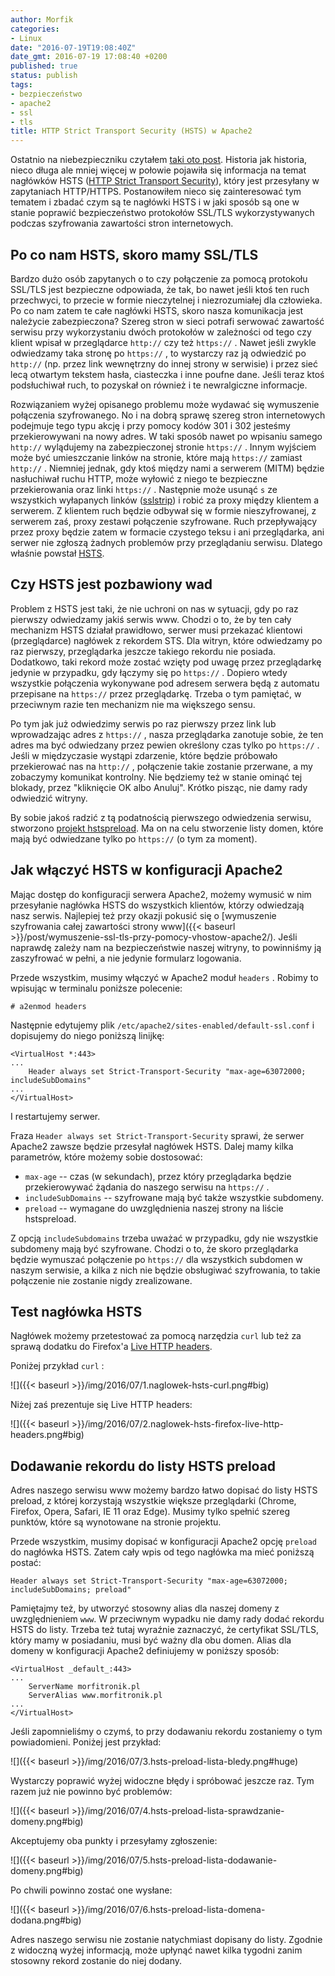 ```yaml
---
author: Morfik
categories:
- Linux
date: "2016-07-19T19:08:40Z"
date_gmt: 2016-07-19 17:08:40 +0200
published: true
status: publish
tags:
- bezpieczeństwo
- apache2
- ssl
- tls
title: HTTP Strict Transport Security (HSTS) w Apache2
---
```


Ostatnio na niebezpieczniku czytałem [taki oto
post](https://niebezpiecznik.pl/post/podroze-kosztuja/). Historia jak historia, nieco długa ale
mniej więcej w połowie pojawiła się informacja na temat nagłówków HSTS ([HTTP Strict Transport
Security](https://en.wikipedia.org/wiki/HTTP_Strict_Transport_Security)), który jest przesyłany w
zapytaniach HTTP/HTTPS. Postanowiłem nieco się zainteresować tym tematem i zbadać czym są te
nagłówki HSTS i w jaki sposób są one w stanie poprawić bezpieczeństwo protokołów SSL/TLS
wykorzystywanych podczas szyfrowania zawartości stron internetowych.

<!--more-->
## Po co nam HSTS, skoro mamy SSL/TLS

Bardzo dużo osób zapytanych o to czy połączenie za pomocą protokołu SSL/TLS jest bezpieczne
odpowiada, że tak, bo nawet jeśli ktoś ten ruch przechwyci, to przecie w formie nieczytelnej i
niezrozumiałej dla człowieka. Po co nam zatem te całe nagłówki HSTS, skoro nasza komunikacja jest
należycie zabezpieczona? Szereg stron w sieci potrafi serwować zawartość serwisu przy wykorzystaniu
dwóch protokołów w zależności od tego czy klient wpisał w przeglądarce `http://` czy też `https://`
. Nawet jeśli zwykle odwiedzamy taka stronę po `https://` , to wystarczy raz ją odwiedzić po
`http://` (np. przez link wewnętrzny do innej strony w serwisie) i przez sieć lecą otwartym tekstem
hasła, ciasteczka i inne poufne dane. Jeśli teraz ktoś podsłuchiwał ruch, to pozyskał on również i
te newralgiczne informacje.

Rozwiązaniem wyżej opisanego problemu może wydawać się wymuszenie połączenia szyfrowanego. No i na
dobrą sprawę szereg stron internetowych podejmuje tego typu akcję i przy pomocy kodów 301 i 302
jesteśmy przekierowywani na nowy adres. W taki sposób nawet po wpisaniu samego `http://` wylądujemy
na zabezpieczonej stronie `https://` . Innym wyjściem może być umieszczanie linków na stronie, które
mają `https://` zamiast `http://` . Niemniej jednak, gdy ktoś między nami a serwerem (MITM) będzie
nasłuchiwał ruchu HTTP, może wyłowić z niego te bezpieczne przekierowania oraz linki `https://` .
Następnie może usunąć `s` ze wszystkich wyłapanych linków
([sslstrip](https://moxie.org/software/sslstrip/)) i robić za proxy między klientem a serwerem. Z
klientem ruch będzie odbywał się w formie nieszyfrowanej, z serwerem zaś, proxy zestawi połączenie
szyfrowane. Ruch przepływający przez proxy będzie zatem w formacie czystego teksu i ani
przeglądarka, ani serwer nie zgłoszą żadnych problemów przy przeglądaniu serwisu. Dlatego właśnie
powstał [HSTS](https://tools.ietf.org/html/rfc6797).

## Czy HSTS jest pozbawiony wad

Problem z HSTS jest taki, że nie uchroni on nas w sytuacji, gdy po raz pierwszy odwiedzamy jakiś
serwis www. Chodzi o to, że by ten cały mechanizm HSTS działał prawidłowo, serwer musi przekazać
klientowi (przeglądarce) nagłówek z rekordem STS. Dla witryn, które odwiedzamy po raz pierwszy,
przeglądarka jeszcze takiego rekordu nie posiada. Dodatkowo, taki rekord może zostać wzięty pod
uwagę przez przeglądarkę jedynie w przypadku, gdy łączymy się po `https://` . Dopiero wtedy
wszystkie połączenia wykonywane pod adresem serwera będą z automatu przepisane na `https://` przez
przeglądarkę. Trzeba o tym pamiętać, w przeciwnym razie ten mechanizm nie ma większego sensu.

Po tym jak już odwiedzimy serwis po raz pierwszy przez link lub wprowadzając adres z `https://` ,
nasza przeglądarka zanotuje sobie, że ten adres ma być odwiedzany przez pewien określony czas tylko
po `https://` . Jeśli w międzyczasie wystąpi zdarzenie, które będzie próbowało przekierować nas na
`http://` , połączenie takie zostanie przerwane, a my zobaczymy komunikat kontrolny. Nie będziemy
też w stanie ominąć tej blokady, przez "kliknięcie OK albo Anuluj". Krótko pisząc, nie damy rady
odwiedzić witryny.

By sobie jakoś radzić z tą podatnością pierwszego odwiedzenia serwisu, stworzono [projekt
hstspreload](https://hstspreload.org/). Ma on na celu stworzenie listy domen, które mają być
odwiedzane tylko po `https://` (o tym za moment).

## Jak włączyć HSTS w konfiguracji Apache2

Mając dostęp do konfiguracji serwera Apache2, możemy wymusić w nim przesyłanie nagłówka HSTS do
wszystkich klientów, którzy odwiedzają nasz serwis. Najlepiej też przy okazji pokusić się o
[wymuszenie szyfrowania całej zawartości strony
www]({{< baseurl >}}/post/wymuszenie-ssl-tls-przy-pomocy-vhostow-apache2/). Jeśli naprawdę zależy
nam na bezpieczeństwie naszej witryny, to powinniśmy ją zaszyfrować w pełni, a nie jedynie formularz
logowania.

Przede wszystkim, musimy włączyć w Apache2 moduł `headers` . Robimy to wpisując w terminalu poniższe
polecenie:

    # a2enmod headers

Następnie edytujemy plik `/etc/apache2/sites-enabled/default-ssl.conf` i dopisujemy do niego
poniższą linijkę:

    <VirtualHost *:443>
    ...
        Header always set Strict-Transport-Security "max-age=63072000; includeSubDomains"
    ...
    </VirtualHost>

I restartujemy serwer.

Fraza `Header always set Strict-Transport-Security` sprawi, że serwer Apache2 zawsze będzie
przesyłał nagłówek HSTS. Dalej mamy kilka parametrów, które możemy sobie dostosować:

  - `max-age` -- czas (w sekundach), przez który przeglądarka będzie przekierowywać żądania do
    naszego serwisu na `https://` .
  - `includeSubDomains` -- szyfrowane mają być także wszystkie subdomeny.
  - `preload` -- wymagane do uwzględnienia naszej strony na liście hstspreload.

Z opcją `includeSubdomains` trzeba uważać w przypadku, gdy nie wszystkie subdomeny mają być
szyfrowane. Chodzi o to, że skoro przeglądarka będzie wymuszać połączenie po `https://` dla
wszystkich subdomen w naszym serwisie, a kilka z nich nie będzie obsługiwać szyfrowania, to takie
połączenie nie zostanie nigdy zrealizowane.

## Test nagłówka HSTS

Nagłówek możemy przetestować za pomocą narzędzia `curl` lub też za sprawą dodatku do Firefox'a [Live
HTTP headers](https://addons.mozilla.org/pl/firefox/addon/live-http-headers/).

Poniżej przykład `curl` :

![]({{< baseurl >}}/img/2016/07/1.naglowek-hsts-curl.png#big)

Niżej zaś prezentuje się Live HTTP headers:

![]({{< baseurl >}}/img/2016/07/2.naglowek-hsts-firefox-live-http-headers.png#big)

## Dodawanie rekordu do listy HSTS preload

Adres naszego serwisu www możemy bardzo łatwo dopisać do listy HSTS preload, z której korzystają
wszystkie większe przeglądarki (Chrome, Firefox, Opera, Safari, IE 11 oraz Edge). Musimy tylko
spełnić szereg punktów, które są wynotowane na stronie projektu.

Przede wszystkim, musimy dopisać w konfiguracji Apache2 opcję `preload` do nagłówka HSTS. Zatem cały
wpis od tego nagłówka ma mieć poniższą postać:

    Header always set Strict-Transport-Security "max-age=63072000; includeSubDomains; preload"

Pamiętajmy też, by utworzyć stosowny alias dla naszej domeny z uwzględnieniem `www`. W przeciwnym
wypadku nie damy rady dodać rekordu HSTS do listy. Trzeba też tutaj wyraźnie zaznaczyć, że
certyfikat SSL/TLS, który mamy w posiadaniu, musi być ważny dla obu domen. Alias dla domeny w
konfiguracji Apache2 definiujemy w poniższy sposób:

    <VirtualHost _default_:443>
    ...
        ServerName morfitronik.pl
        ServerAlias www.morfitronik.pl
    ...
    </VirtualHost>

Jeśli zapomnieliśmy o czymś, to przy dodawaniu rekordu zostaniemy o tym powiadomieni. Poniżej jest
przykład:

![]({{< baseurl >}}/img/2016/07/3.hsts-preload-lista-bledy.png#huge)

Wystarczy poprawić wyżej widoczne błędy i spróbować jeszcze raz. Tym razem już nie powinno być
problemów:

![]({{< baseurl >}}/img/2016/07/4.hsts-preload-lista-sprawdzanie-domeny.png#big)

Akceptujemy oba punkty i przesyłamy zgłoszenie:

![]({{< baseurl >}}/img/2016/07/5.hsts-preload-lista-dodawanie-domeny.png#big)

Po chwili powinno zostać one wysłane:

![]({{< baseurl >}}/img/2016/07/6.hsts-preload-lista-domena-dodana.png#big)

Adres naszego serwisu nie zostanie natychmiast dopisany do listy. Zgodnie z widoczną wyżej
informacją, może upłynąć nawet kilka tygodni zanim stosowny rekord zostanie do niej dodany.
